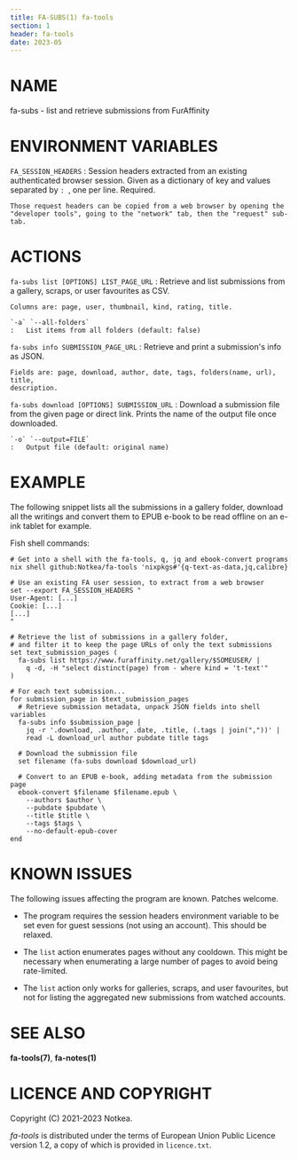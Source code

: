 ```yaml
---
title: FA-SUBS(1) fa-tools
section: 1
header: fa-tools
date: 2023-05
---
```



# NAME

fa-subs - list and retrieve submissions from FurAffinity


# ENVIRONMENT VARIABLES

`FA_SESSION_HEADERS`
:   Session headers extracted from an existing authenticated browser session.
    Given as a dictionary of key and values separated by `: `, one per line.
    Required.

    Those request headers can be copied from a web browser by opening the
    "developer tools", going to the "network" tab, then the "request" sub-tab.


# ACTIONS

`fa-subs list [OPTIONS] LIST_PAGE_URL`
:   Retrieve and list submissions from a gallery, scraps, or user favourites
    as CSV.

    Columns are: page, user, thumbnail, kind, rating, title.

    `-a` `--all-folders`
    :   List items from all folders (default: false)

`fa-subs info SUBMISSION_PAGE_URL`
:   Retrieve and print a submission's info as JSON.

    Fields are: page, download, author, date, tags, folders(name, url), title,
    description.

`fa-subs download [OPTIONS] SUBMISSION_URL`
:   Download a submission file from the given page or direct link.
    Prints the name of the output file once downloaded.

    `-o` `--output=FILE`
    :   Output file (default: original name)


# EXAMPLE

The following snippet lists all the submissions in a gallery folder, download
all the writings and convert them to EPUB e-book to be read offline on an e-ink
tablet for example.

Fish shell commands:

```fish
# Get into a shell with the fa-tools, q, jq and ebook-convert programs
nix shell github:Notkea/fa-tools 'nixpkgs#'{q-text-as-data,jq,calibre}

# Use an existing FA user session, to extract from a web browser
set --export FA_SESSION_HEADERS "
User-Agent: [...]
Cookie: [...]
[...]
"

# Retrieve the list of submissions in a gallery folder,
# and filter it to keep the page URLs of only the text submissions
set text_submission_pages (
  fa-subs list https://www.furaffinity.net/gallery/$SOMEUSER/ |
    q -d, -H "select distinct(page) from - where kind = 't-text'"
)

# For each text submission...
for submission_page in $text_submission_pages
  # Retrieve submission metadata, unpack JSON fields into shell variables
  fa-subs info $submission_page |
    jq -r '.download, .author, .date, .title, (.tags | join(","))' |
    read -L download_url author pubdate title tags

  # Download the submission file
  set filename (fa-subs download $download_url)

  # Convert to an EPUB e-book, adding metadata from the submission page
  ebook-convert $filename $filename.epub \
    --authors $author \
    --pubdate $pubdate \
    --title $title \
    --tags $tags \
    --no-default-epub-cover
end
```


# KNOWN ISSUES

The following issues affecting the program are known. Patches welcome.

* The program requires the session headers environment variable to be set even
  for guest sessions (not using an account). This should be relaxed.

* The `list` action enumerates pages without any cooldown. This might be
  necessary when enumerating a large number of pages to avoid being
  rate-limited.

* The `list` action only works for galleries, scraps, and user favourites,
  but not for listing the aggregated new submissions from watched accounts.


# SEE ALSO

__fa-tools(7)__, __fa-notes(1)__


# LICENCE AND COPYRIGHT

Copyright (C) 2021-2023 Notkea.

_fa-tools_ is distributed under the terms of European Union Public Licence
version 1.2, a copy of which is provided in `licence.txt`.
